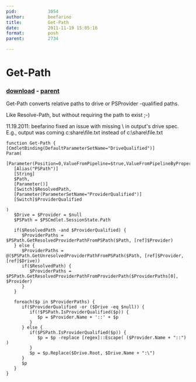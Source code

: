 ```yaml
---
pid:            3054
author:         beefarino
title:          Get-Path
date:           2011-11-19 15:05:16
format:         posh
parent:         2734

---
```


# Get-Path

### [download](//scripts/3054.ps1) - [parent](//scripts/2734.md)

Get-Path converts relative paths to drive or PSProvider -qualified paths.

Like Resolve-Path, but without requiring the path to exist ;-)

11.19.2011: beefarino fixed an issue with missing \ in output's drive spec.  E.g.,  output was coming c:share\file.txt instead of c:\share\file.txt


```posh
function Get-Path {
[CmdletBinding(DefaultParameterSetName="DriveQualified")]
Param(
   [Parameter(Position=0,ValueFromPipeline=$true,ValueFromPipelineByPropertyName=$true)]
   [Alias("PSPath")]
   [String]      
   $Path,
   [Parameter()]
   [Switch]$ResolvedPath,
   [Parameter(ParameterSetName="ProviderQualified")]
   [Switch]$ProviderQualified
   
)
   $Drive = $Provider = $null 
   $PSPath = $PSCmdlet.SessionState.Path
   
   if($ResolvedPath -and $ProviderQualified) {
      $ProviderPaths = $PSPath.GetResolvedProviderPathFromPSPath($Path, [ref]$Provider)
   } else {
      $ProviderPaths = @($PSPath.GetUnresolvedProviderPathFromPSPath($Path, [ref]$Provider, [ref]$Drive))
      if($ResolvedPath) {
         $ProviderPaths = $PSPath.GetResolvedProviderPathFromProviderPath($ProviderPaths[0], $Provider)
      }
   }
   
   foreach($p in $ProviderPaths) {
      if($ProviderQualified -or ($Drive -eq $null)) {
         if(!$PSPath.IsProviderQualified($p)) {
            $p = $Provider.Name + '::' + $p
         }
      } else {
         if($PSPath.IsProviderQualified($p)) {
            $p = $p -replace [regex]::Escape( ($Provider.Name + "::") )
         }
         $p = $p.Replace($Drive.Root, $Drive.Name + ":\")
      } 
      $p
   }
}
```
